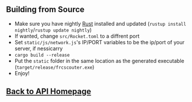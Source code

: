 Building from Source
---
- Make sure you have nightly [Rust](https://rust-lang.org) installed and updated (`rustup install nightly`/`rustup update nightly`)
- If wanted, change `src/Rocket.toml` to a diffrent port
- Set `static/js/network.js`'s IP/PORT variables to be the ip/port of your server, if nessicarry
- `cargo build --release`
- Put the `static` folder in the same location as the generated executable (`target/release/frcscouter.exe`)
- Enjoy!

[Back to API Homepage](https://github.com/hopkinstechnocrats/FRCScouter/blob/master/docs/index.md)
---
